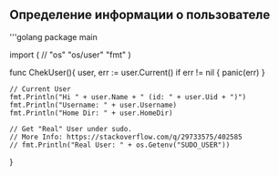 ## Oпределение информации о пользователе

'''golang
 package main 

import (
	// "os"
    "os/user"
    "fmt"
 )


 func ChekUser(){
 	user, err := user.Current()
    if err != nil {
        panic(err)
    }

    // Current User
    fmt.Println("Hi " + user.Name + " (id: " + user.Uid + ")")
    fmt.Println("Username: " + user.Username)
    fmt.Println("Home Dir: " + user.HomeDir)

    // Get "Real" User under sudo.
    // More Info: https://stackoverflow.com/q/29733575/402585
    // fmt.Println("Real User: " + os.Getenv("SUDO_USER"))
 }
 ```
